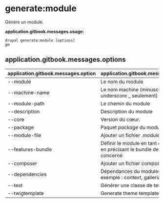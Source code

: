 # generate:module
Génère un module.

**application.gitbook.messages.usage:**
```
drupal generate:module [options]
gm
```

## application.gitbook.messages.options
application.gitbook.messages.option | application.gitbook.messages.details
-------|-------------
--module | Le nom du module
--machine-name | Le nom machine (minuscules et underscore _ seulement)
--module-path | Le chemin du module
--description | Description du module
--core | Version du cœur.
--package | Paquet <em>package</em> du module
--module-file | Ajouter un fichier .module
--features-bundle | Définir le module en tant que "feature" en précisant le bundle de Features concerné
--composer | Ajouter un fichier composer.json
--dependencies | Dépendances du modules (par exemple : context, galleria, panels)
--test | Générer une classe de test
--twigtemplate | Generate theme template

